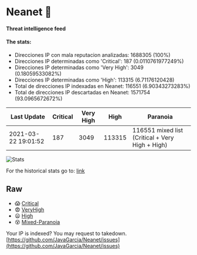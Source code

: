 # Neanet :hocho:
#### Threat intelligence feed
#### The stats:

- Direcciones IP con mala reputacion analizadas: 1688305 (100%)
- Direcciones IP determinadas como 'Critical':  187 (0.0110761977249%)
- Direcciones IP determinadas como 'Very High':  3049 (0.18059533082%)
- Direcciones IP determinadas como 'High':  113315 (6.71176120428)
- Total de direcciones IP indexadas en Neanet:  116551 (6.90343273283%)
- Total de direcciones IP descartadas en Neanet:  1571754 (93.0965672672%)

| Last Update | Critical | Very High | High | Paranoia |
| --- | --- | --- | --- | --- |
| 2021-03-22 19:01:52 | 187 | 3049 | 113315 | 116551 mixed list (Critical + Very High + High)|

![Stats](https://docs.google.com/spreadsheets/d/e/2PACX-1vSnaNMIXVabIpDJjufMlzH7poXnshF3mgd8Is1g9ytUEzVsP5my4Trn8f-xkoLLQ38xpL3HtmUexLo6/pubchart?oid=501124687&format=image)

For the historical stats go to: [link](/stats.csv)
## Raw
- :scream: [Critical](https://raw.githubusercontent.com/JavaGarcia/Neanet/master/blacklists/neanet_critical.txt)
- :fearful: [VeryHigh](https://raw.githubusercontent.com/JavaGarcia/Neanet/master/blacklists/neanet_veryHigh.txtt)
- :frowning: [High](https://raw.githubusercontent.com/JavaGarcia/Neanet/master/blacklists/neanet_high.txt)
- :dizzy_face: [Mixed-Paranoia](https://raw.githubusercontent.com/JavaGarcia/Neanet/master/blacklists/neanet_all.txt)


Your IP is indexed? You may request to takedown. [https://github.com/JavaGarcia/Neanet/issues](https://github.com/JavaGarcia/Neanet/issues)































































































































































































































































































































































































































































































































































































































































































































































































































































































































































































































































































































































































































































































































































































































































































































































































































































































































































































































































































































































































































































































































































































































































































































































































































































































































































































































































































































































































































































































































































































































































































































































































































































































































































































































































































































































































































































































































































































































































































































































































































































































































































































































































































































































































































































































































































































































































































































































































































































































































































































































































































































































































































































